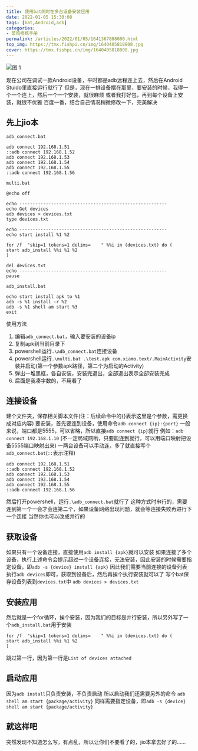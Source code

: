 ```yaml
---
title: 使用bat同时在多台设备安装应用
date: 2022-01-05 15:30:08
tags: [bat,Android,adb]
categories: 
- 菜鸡修炼手册
permalink: /articles/2022/01/05/1641367808000.html
top_img: https://tmx.fishpi.cn/img/1640405818808.jpg
cover: https://tmx.fishpi.cn/img/1640405818808.jpg
---
```


![图 1](https://tmx.fishpi.cn/img/1640405818808.jpg)  

现在公司在调试一款Android设备，平时都是adb远程连上去，然后在Android Stuido里直接运行就行了
但是，现在一排设备摆在那里，要安装的时候，我得一个一个连上，然后一个一个安装，就很麻烦
或者我打好包，再到每个设备上安装，就很不优雅
百度一番，结合自己情况稍微修改一下，完美解决

## 先上jio本
`adb_connect.bat`

```
adb connect 192.168.1.51
::adb connect 192.168.1.52
adb connect 192.168.1.53
adb connect 192.168.1.54
adb connect 192.168.1.55
::adb connect 192.168.1.56
```

`multi.bat`
```
@echo off

echo --------------------------------------------------------
echo Get devices
adb devices > devices.txt
type devices.txt

echo --------------------------------------------------------
echo start install %1 %2

for /f  "skip=1 tokens=1 delims=	" %%i in (devices.txt) do (
start adb_install %%i %1 %2
)

del devices.txt
echo --------------------------------------------------------
pause
```
`adb_install.bat`
```
echo start install apk to %1
adb -s %1 install -r %2
adb -s %1 shell am start %3
exit
```

使用方法
1. 编辑`adb_connect.bat`，输入要安装的设备ip
2. 复制apk到当前目录下
3. powershell运行`.\adb_connect.bat`连接设备
4. powershell运行`.\multi.bat .\test.apk com.xiamo.text/.MainActivity`安装并启动(第一个参数apk路径，第二个为启动的Activity)
5. 弹出一堆黑框，各自安装，安装完退出，全部退出表示全部安装完成
6. 后面是我凑字数的，不用看了


## 连接设备
建个文件夹，保存相关脚本文件(注：后续命令中的{}表示这里是个参数，需更换成对应内容)
要安装，首先要连到设备，使用命令`adb connect {ip}:{port}`
一般来说，端口都是5555，可以省略，所以直接`adb connect {ip}`就行
例如：`adb connect 192.168.1.10` (不一定局域网哟，只要能连到就行，可以用端口映射把设备5555端口映射出来)
一两台设备可以手动连，多了就直接写个`adb_connect.bat`(`::`表示注释)
```
adb connect 192.168.1.51
::adb connect 192.168.1.52
adb connect 192.168.1.53
adb connect 192.168.1.54
adb connect 192.168.1.55
::adb connect 192.168.1.56
```
然后打开powershell，运行`.\adb_connect.bat`就行了
这种方式时串行的，需要连到第一个一会才会连第二个，如果设备网络出现问题，就会等连接失败再进行下一个连接
当然你也可以改成并行的

## 获取设备
如果只有一个设备连接，直接使用`adb install {apk}`就可以安装
如果连接了多个设备，执行上述命令会提示超过一个设备连接，无法安装，因此安装的时候需要指定设备，即`adb -s {device} install {apk}`
因此我们需要当前连接的设备列表
执行`adb devices`即可，获取到设备后，然后再挨个执行安装就可以了
写个bat保存设备列表到`devices.txt`中
```adb devices > devices.txt```

## 安装应用
然后就是一个for循环，挨个安装，因为我们的目标是并行安装，所以另外写了一个`adb_install.bat`用于安装
```
for /f  "skip=1 tokens=1 delims=	" %%i in (devices.txt) do (
start adb_install %%i %1 %2
)
```
跳过第一行，因为第一行是`List of devices attached`

## 启动应用
因为`adb install`只负责安装，不负责启动
所以启动我们还需要另外的命令
`adb shell am start {package/activity}`
同样需要指定设备，即`adb -s {device} shell am start {package/activity}`


## 就这样吧
突然发现不知道怎么写，有点乱，所以让你们不要看了的，jio本拿去好了的……




